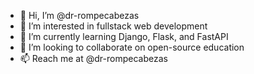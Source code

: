 - 👋 Hi, I’m @dr-rompecabezas
- 👀 I’m interested in fullstack web development
- 🌱 I’m currently learning Django, Flask, and FastAPI
- 💞️ I’m looking to collaborate on open-source education
- 📫 Reach me at @dr-rompecabezas

<!---
dr-rompecabezas/dr-rompecabezas is a ✨ special ✨ repository because its `README.md` (this file) appears on your GitHub profile.
You can click the Preview link to take a look at your changes.
--->
